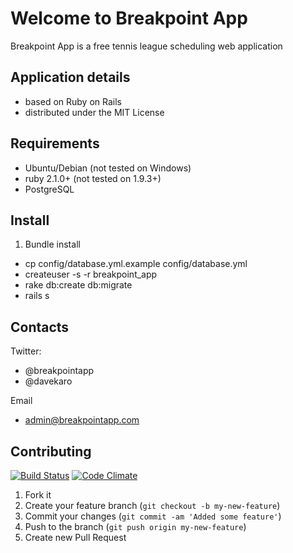 # Welcome to Breakpoint App

Breakpoint App is a free tennis league scheduling web application

## Application details

* based on Ruby on Rails
* distributed under the MIT License

## Requirements

* Ubuntu/Debian (not tested on Windows)
* ruby 2.1.0+ (not tested on 1.9.3+)
* PostgreSQL

## Install

1. Bundle install
* cp config/database.yml.example config/database.yml
* createuser -s -r breakpoint_app
* rake db:create db:migrate
* rails s

## Contacts

Twitter:

 * @breakpointapp
 * @davekaro

Email

 * admin@breakpointapp.com

## Contributing

[![Build Status](https://travis-ci.org/davekaro/breakpoint-app.png?branch=master)](https://travis-ci.org/davekaro/breakpoint-app)
[![Code Climate](https://codeclimate.com/github/davekaro/breakpoint-app.png)](https://codeclimate.com/github/davekaro/breakpoint-app)

1. Fork it
2. Create your feature branch (`git checkout -b my-new-feature`)
3. Commit your changes (`git commit -am 'Added some feature'`)
4. Push to the branch (`git push origin my-new-feature`)
5. Create new Pull Request
